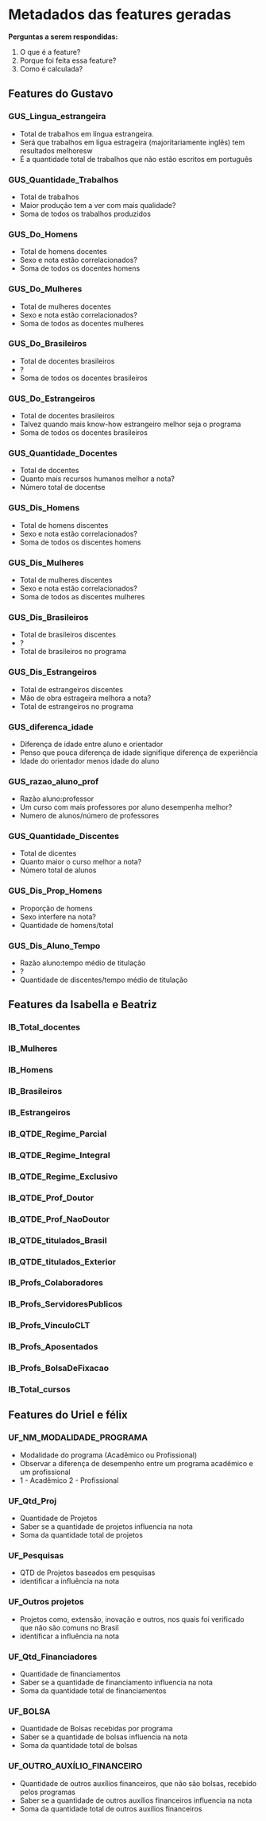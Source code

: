 # Metadados das features geradas

**Perguntas a serem respondidas:** 
1. O que é a feature? 
2. Porque foi feita essa feature? 
3. Como é calculada?

## **Features do Gustavo**

### GUS_Lingua_estrangeira
- Total de trabalhos em língua estrangeira. 
- Será que trabalhos em ligua estrageira (majoritariamente inglês) tem resultados melhoresw
- É a quantidade total de trabalhos que não estão escritos em português

### GUS_Quantidade_Trabalhos
- Total de trabalhos
- Maior produção tem a ver com mais qualidade?
- Soma de todos os trabalhos produzidos

### GUS_Do_Homens
- Total de homens docentes
- Sexo e nota estão correlacionados?
- Soma de todos os docentes homens

### GUS_Do_Mulheres
- Total de mulheres docentes
- Sexo e nota estão correlacionados?
- Soma de todos as docentes mulheres

### GUS_Do_Brasileiros
- Total de docentes brasileiros
- ?
- Soma de todos os docentes brasileiros

### GUS_Do_Estrangeiros
- Total de docentes brasileiros
- Talvez quando mais know-how estrangeiro melhor seja o programa
- Soma de todos os docentes brasileiros

### GUS_Quantidade_Docentes
- Total de docentes
- Quanto mais recursos humanos melhor a nota?
- Número total de docentse

### GUS_Dis_Homens
- Total de homens discentes
- Sexo e nota estão correlacionados?
- Soma de todos os discentes homens

### GUS_Dis_Mulheres
- Total de mulheres discentes
- Sexo e nota estão correlacionados?
- Soma de todos as discentes mulheres

### GUS_Dis_Brasileiros
- Total de brasileiros discentes
- ?
- Total de brasileiros no programa

### GUS_Dis_Estrangeiros
- Total de estrangeiros discentes
- Mão de obra estrageira melhora a nota?
- Total de estrangeiros no programa

### GUS_diferenca_idade
- Diferença de idade entre aluno e orientador
- Penso que pouca diferença de idade signifique diferença de experiência
- Idade do orientador menos idade do aluno

### GUS_razao_aluno_prof
- Razão aluno:professor
- Um curso com mais professores por aluno desempenha melhor?
- Numero de alunos/número de professores

### GUS_Quantidade_Discentes
- Total de dicentes
- Quanto maior o curso melhor a nota?
- Número total de alunos

### GUS_Dis_Prop_Homens
- Proporção de homens
- Sexo interfere na nota?
- Quantidade de homens/total

### GUS_Dis_Aluno_Tempo
- Razão aluno:tempo médio de titulação
- ?
- Quantidade de discentes/tempo médio de titulação

## **Features da Isabella e Beatriz**

### IB_Total_docentes

### IB_Mulheres

### IB_Homens

### IB_Brasileiros

### IB_Estrangeiros

### IB_QTDE_Regime_Parcial

### IB_QTDE_Regime_Integral

### IB_QTDE_Regime_Exclusivo

### IB_QTDE_Prof_Doutor

### IB_QTDE_Prof_NaoDoutor

### IB_QTDE_titulados_Brasil

### IB_QTDE_titulados_Exterior

### IB_Profs_Colaboradores

### IB_Profs_ServidoresPublicos

### IB_Profs_VinculoCLT

### IB_Profs_Aposentados

### IB_Profs_BolsaDeFixacao

### IB_Total_cursos

## **Features do Uriel e félix**

### UF_NM_MODALIDADE_PROGRAMA
- Modalidade do programa (Acadêmico ou Profissional)
- Observar a diferença de desempenho entre um programa acadêmico e um profissional
- 1 - Acadêmico 2 - Profissional

### UF_Qtd_Proj
- Quantidade de Projetos
- Saber se a quantidade de projetos influencia na nota
- Soma da quantidade total de projetos

### UF_Pesquisas        
- QTD de Projetos baseados em pesquisas
- identificar a influência na nota

### UF_Outros projetos
- Projetos como, extensão, inovação e outros, nos quais foi verificado que não são comuns no Brasil
- identificar a influência na nota

### UF_Qtd_Financiadores
- Quantidade de financiamentos
- Saber se a quantidade de financiamento influencia na nota
- Soma da quantidade total de financiamentos

### UF_BOLSA
- Quantidade de Bolsas recebidas por programa
- Saber se a quantidade de bolsas influencia na nota
- Soma da quantidade total de bolsas

### UF_OUTRO_AUXÍLIO_FINANCEIRO

- Quantidade de outros auxílios financeiros, que não são bolsas, recebido pelos programas
- Saber se a quantidade de outros auxílios financeiros influencia na nota
- Soma da quantidade total de outros auxílios financeiros
